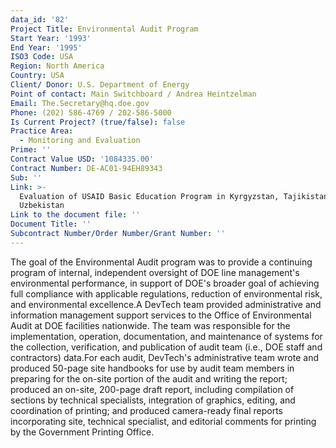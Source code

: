 ```yaml
---
data_id: '82'
Project Title: Environmental Audit Program
Start Year: '1993'
End Year: '1995'
ISO3 Code: USA
Region: North America
Country: USA
Client/ Donor: U.S. Department of Energy
Point of contact: Main Switchboard / Andrea Heintzelman
Email: The.Secretary@hq.doe.gov
Phone: (202) 586-4769 / 202-586-5000
Is Current Project? (true/false): false
Practice Area:
  - Monitoring and Evaluation
Prime: ''
Contract Value USD: '1084335.00'
Contract Number: DE-AC01-94EH89343
Sub: ''
Link: >-
  Evaluation of USAID Basic Education Program in Kyrgyzstan, Tajikistan, and
  Uzbekistan
Link to the document file: ''
Document Title: ''
Subcontract Number/Order Number/Grant Number: ''
---
```


The goal of the Environmental Audit program was to provide a continuing program of internal, independent oversight of DOE line management's environmental performance, in support of DOE's broader goal of achieving full compliance with applicable regulations, reduction of environmental risk, and environmental excellence.A DevTech team provided administrative and information management support services to the Office of Environmental Audit at DOE facilities nationwide. The team was responsible for the implementation, operation, documentation, and maintenance of systems for the collection, verification, and publication of audit team (i.e., DOE staff and contractors) data.For each audit, DevTech's administrative team wrote and produced 50-page site handbooks for use by audit team members in preparing for the on-site portion of the audit and writing the report; produced an on-site, 200-page draft report, including compilation of sections by technical specialists, integration of graphics, editing, and coordination of printing; and produced camera-ready final reports incorporating site, technical specialist, and editorial comments for printing by the Government Printing Office.